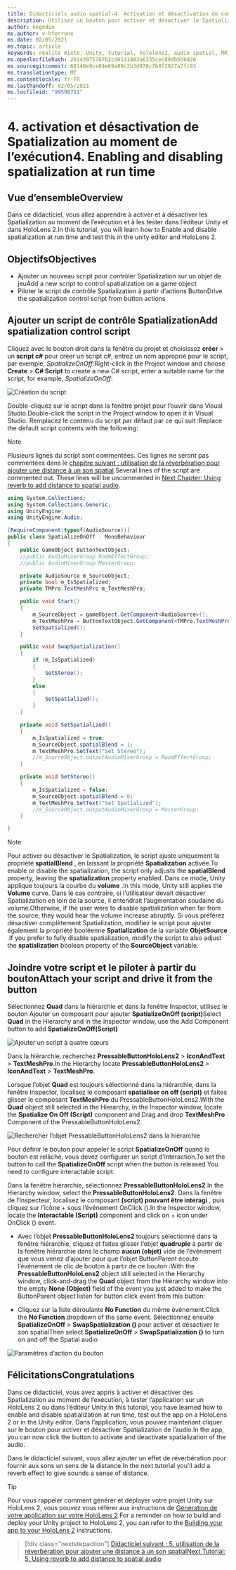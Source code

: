 ```yaml
---
title: Didacticiels audio spatial-4. Activation et désactivation de contenu audio spatial au moment de l’exécution
description: Utilisez un bouton pour activer et désactiver le Spatialization de l’audio au moment de l’exécution.
author: kegodin
ms.author: v-hferrone
ms.date: 02/05/2021
ms.topic: article
keywords: réalité mixte, Unity, tutorial, hololens2, audio spatial, MRTK, boîte à outils de réalité mixte, UWP, Windows 10, HRTF, fonction de transfert liée aux têtes, réverbération, Microsoft Spatializer
ms.openlocfilehash: 26143975707b2cd6141803a6335cec89db5bbd26
ms.sourcegitcommit: 68140e9ce84e69a99c2b3d970c7b8f2927a7fc93
ms.translationtype: MT
ms.contentlocale: fr-FR
ms.lasthandoff: 02/05/2021
ms.locfileid: "99590731"
---
```

# <a name="4-enabling-and-disabling-spatialization-at-run-time"></a><span data-ttu-id="0a141-105">4. activation et désactivation de Spatialization au moment de l’exécution</span><span class="sxs-lookup"><span data-stu-id="0a141-105">4. Enabling and disabling spatialization at run time</span></span>

## <a name="overview"></a><span data-ttu-id="0a141-106">Vue d’ensemble</span><span class="sxs-lookup"><span data-stu-id="0a141-106">Overview</span></span>

<span data-ttu-id="0a141-107">Dans ce didacticiel, vous allez apprendre à activer et à désactiver les Spatialization au moment de l’exécution et à les tester dans l’éditeur Unity et dans HoloLens 2.</span><span class="sxs-lookup"><span data-stu-id="0a141-107">In this tutorial, you will learn how to Enable and disable spatialization at run time and test this in the unity editor and HoloLens 2.</span></span>

## <a name="objectives"></a><span data-ttu-id="0a141-108">Objectifs</span><span class="sxs-lookup"><span data-stu-id="0a141-108">Objectives</span></span>

* <span data-ttu-id="0a141-109">Ajouter un nouveau script pour contrôler Spatialization sur un objet de jeu</span><span class="sxs-lookup"><span data-stu-id="0a141-109">Add a new script to control spatialization on a game object</span></span>
* <span data-ttu-id="0a141-110">Piloter le script de contrôle Spatialization à partir d’actions Button</span><span class="sxs-lookup"><span data-stu-id="0a141-110">Drive the spatialization control script from button actions</span></span>

## <a name="add-spatialization-control-script"></a><span data-ttu-id="0a141-111">Ajouter un script de contrôle Spatialization</span><span class="sxs-lookup"><span data-stu-id="0a141-111">Add spatialization control script</span></span>

 <span data-ttu-id="0a141-112">Cliquez avec le bouton droit dans la fenêtre du projet et choisissez **créer**  >  un **script c#** pour créer un script c#, entrez un nom approprié pour le script, par exemple, _SpatializeOnOff_:</span><span class="sxs-lookup"><span data-stu-id="0a141-112">Right-click in the Project window and choose **Create** > **C# Script** to create a new C# script, enter a suitable name for the script, for example, _SpatializeOnOff_:</span></span>

![Création du script](images/spatial-audio/spatial-audio-04-section1-step1-1.png)

<span data-ttu-id="0a141-114">Double-cliquez sur le script dans la fenêtre projet pour l’ouvrir dans Visual Studio.</span><span class="sxs-lookup"><span data-stu-id="0a141-114">Double-click the script in the Project window to open it in Visual Studio.</span></span> <span data-ttu-id="0a141-115">Remplacez le contenu du script par défaut par ce qui suit :</span><span class="sxs-lookup"><span data-stu-id="0a141-115">Replace the default script contents with the following:</span></span>

> [!NOTE]
> <span data-ttu-id="0a141-116">Plusieurs lignes du script sont commentées. Ces lignes ne seront pas commentées dans le [chapitre suivant : utilisation de la réverbération pour ajouter une distance à un son spatial](unity-spatial-audio-ch5.md).</span><span class="sxs-lookup"><span data-stu-id="0a141-116">Several lines of the script are commented out. These lines will be uncommented in [Next Chapter: Using reverb to add distance to spatial audio](unity-spatial-audio-ch5.md).</span></span>

```c#
using System.Collections;
using System.Collections.Generic;
using UnityEngine;
using UnityEngine.Audio;

[RequireComponent(typeof(AudioSource))]
public class SpatializeOnOff : MonoBehaviour
{
    public GameObject ButtonTextObject;
    //public AudioMixerGroup RoomEffectGroup;
    //public AudioMixerGroup MasterGroup;

    private AudioSource m_SourceObject;
    private bool m_IsSpatialized;
    private TMPro.TextMeshPro m_TextMeshPro;

    public void Start()
    {
        m_SourceObject = gameObject.GetComponent<AudioSource>();
        m_TextMeshPro = ButtonTextObject.GetComponent<TMPro.TextMeshPro>();
        SetSpatialized();
    }

    public void SwapSpatialization()
    {
        if (m_IsSpatialized)
        {
            SetStereo();
        }
        else
        {
            SetSpatialized();
        }
    }

    private void SetSpatialized()
    {
        m_IsSpatialized = true;
        m_SourceObject.spatialBlend = 1;
        m_TextMeshPro.SetText("Set Stereo");
        //m_SourceObject.outputAudioMixerGroup = RoomEffectGroup;
    }

    private void SetStereo()
    {
        m_IsSpatialized = false;
        m_SourceObject.spatialBlend = 0;
        m_TextMeshPro.SetText("Set Spatialized");
        //m_SourceObject.outputAudioMixerGroup = MasterGroup;
    }

}
```

> [!NOTE]
> <span data-ttu-id="0a141-117">Pour activer ou désactiver le Spatialization, le script ajuste uniquement la propriété **spatialBlend** , en laissant la propriété **Spatialization** activée.</span><span class="sxs-lookup"><span data-stu-id="0a141-117">To enable or disable the spatialization, the script only adjusts the **spatialBlend** property, leaving the **spatialization** property enabled.</span></span> <span data-ttu-id="0a141-118">Dans ce mode, Unity applique toujours la courbe du **volume** .</span><span class="sxs-lookup"><span data-stu-id="0a141-118">In this mode, Unity still applies the **Volume** curve.</span></span> <span data-ttu-id="0a141-119">Dans le cas contraire, si l’utilisateur devait désactiver Spatialization en loin de la source, il entendrait l’augmentation soudaine du volume.</span><span class="sxs-lookup"><span data-stu-id="0a141-119">Otherwise, if the user were to disable spatialization when far from the source, they would hear the volume increase abruptly.</span></span>
> <span data-ttu-id="0a141-120">Si vous préférez désactiver complètement Spatialization, modifiez le script pour ajuster également la propriété booléenne **Spatialization** de la variable **ObjetSource** .</span><span class="sxs-lookup"><span data-stu-id="0a141-120">If you prefer to fully disable spatialization, modify the script to also adjust the **spatialization** boolean property of the **SourceObject** variable.</span></span>

## <a name="attach-your-script-and-drive-it-from-the-button"></a><span data-ttu-id="0a141-121">Joindre votre script et le piloter à partir du bouton</span><span class="sxs-lookup"><span data-stu-id="0a141-121">Attach your script and drive it from the button</span></span>

<span data-ttu-id="0a141-122">Sélectionnez **Quad** dans la hiérarchie et dans la fenêtre Inspector, utilisez le bouton Ajouter un composant pour ajouter **SpatializeOnOff (script)**</span><span class="sxs-lookup"><span data-stu-id="0a141-122">Select **Quad** in the Hierarchy and in the Inspector window, use the Add Component button to add **SpatializeOnOff(Script)**</span></span>

![Ajouter un script à quatre cœurs](images/spatial-audio/spatial-audio-04-section2-step1-1.png)

<span data-ttu-id="0a141-124">Dans la hiérarchie, recherchez **PressableButtonHoloLens2**  >  **IconAndText**  >  **TextMeshPro**.</span><span class="sxs-lookup"><span data-stu-id="0a141-124">In the Hierarchy locate **PressableButtonHoloLens2** > **IconAndText** > **TextMeshPro**.</span></span>

<span data-ttu-id="0a141-125">Lorsque l’objet **Quad** est toujours sélectionné dans la hiérarchie, dans la fenêtre Inspector, localisez le composant **spatialiser on off (script)** et faites glisser le composant **TextMeshPro** du PressableButtonHoloLens2.</span><span class="sxs-lookup"><span data-stu-id="0a141-125">With the **Quad** object still selected in the Hierarchy, in the Inspector window, locate the **Spatialize On Off (Script)** component and Drag and drop **TextMeshPro** Component of the PressableButtonHoloLens2.</span></span>

![Rechercher l’objet PressableButtonHoloLens2 dans la hiérarchie](images/spatial-audio/spatial-audio-04-section2-step1-2.png)

<span data-ttu-id="0a141-127">Pour définir le bouton pour appeler le script **SpatializeOnOff** quand le bouton est relâché, vous devez configurer un script d’interaction.</span><span class="sxs-lookup"><span data-stu-id="0a141-127">To set the button to call the **SpatializeOnOff** script when the button is released You need to configure interactable script.</span></span>

<span data-ttu-id="0a141-128">Dans la fenêtre hiérarchie, sélectionnez **PressableButtonHoloLens2**.</span><span class="sxs-lookup"><span data-stu-id="0a141-128">In the Hierarchy window, select the **PressableButtonHoloLens2**.</span></span> <span data-ttu-id="0a141-129">Dans la fenêtre de l’inspecteur, localisez le composant **(script) pouvant être interagi** , puis cliquez sur l’icône + sous l’événement OnClick ().</span><span class="sxs-lookup"><span data-stu-id="0a141-129">In the Inspector window, locate the **Interactable (Script)** component and click on + icon under OnClick () event.</span></span>

* <span data-ttu-id="0a141-130">Avec l’objet **PressableButtonHoloLens2** toujours sélectionné dans la fenêtre hiérarchie, cliquez et faites glisser l’objet **quadruple** à partir de la fenêtre hiérarchie dans le champ **aucun (objet)** vide de l’événement que vous venez d’ajouter pour que l’objet ButtonParent écoute l’événement de clic de bouton à partir de ce bouton :</span><span class="sxs-lookup"><span data-stu-id="0a141-130">With the **PressableButtonHoloLens2** object still selected in the Hierarchy window, click-and-drag the **Quad** object from the Hierarchy window into the empty **None (Object)** field of the event you just added to make the ButtonParent object listen for button click event from this button:</span></span>

* <span data-ttu-id="0a141-131">Cliquez sur la liste déroulante **No Function** du même événement.</span><span class="sxs-lookup"><span data-stu-id="0a141-131">Click the **No Function** dropdown of the same event.</span></span> <span data-ttu-id="0a141-132">Sélectionnez ensuite **SpatializeOnOff**  >  **SwapSpatialization ()** pour activer et désactiver le son spatial</span><span class="sxs-lookup"><span data-stu-id="0a141-132">Then select **SpatializeOnOff** > **SwapSpatialization ()** to turn on and off the Spatial audio</span></span>

![Paramètres d’action du bouton](images/spatial-audio/spatial-audio-04-section2-step1-3.png)

## <a name="congratulations"></a><span data-ttu-id="0a141-134">Félicitations</span><span class="sxs-lookup"><span data-stu-id="0a141-134">Congratulations</span></span>

<span data-ttu-id="0a141-135">Dans ce didacticiel, vous avez appris à activer et désactiver des Spatialization au moment de l’exécution, à tester l’application sur un HoloLens 2 ou dans l’éditeur Unity.</span><span class="sxs-lookup"><span data-stu-id="0a141-135">In this tutorial, you have learned how to enable and disable spatialization at run time, test out the app on a HoloLens 2 or in the Unity editor.</span></span> <span data-ttu-id="0a141-136">Dans l’application, vous pouvez maintenant cliquer sur le bouton pour activer et désactiver Spatialization de l’audio.</span><span class="sxs-lookup"><span data-stu-id="0a141-136">In the app, you can now click the button to activate and deactivate spatialization of the audio.</span></span>

<span data-ttu-id="0a141-137">Dans le didacticiel suivant, vous allez ajouter un effet de réverbération pour fournir aux sons un sens de la distance.</span><span class="sxs-lookup"><span data-stu-id="0a141-137">In the next tutorial you'll add a reverb effect to give sounds a sense of distance.</span></span>

> [!TIP]
> <span data-ttu-id="0a141-138">Pour vous rappeler comment générer et déployer votre projet Unity sur HoloLens 2, vous pouvez vous référer aux instructions de [Génération de votre application sur votre HoloLens 2](mr-learning-base-02.md#building-your-application-to-your-hololens-2).</span><span class="sxs-lookup"><span data-stu-id="0a141-138">For a reminder on how to build and deploy your Unity project to HoloLens 2, you can refer to the [Building your app to your HoloLens 2](mr-learning-base-02.md#building-your-application-to-your-hololens-2) instructions.</span></span>

> [!div class="nextstepaction"]
> [<span data-ttu-id="0a141-139">Didacticiel suivant : 5. utilisation de la réverbération pour ajouter une distance à un son spatial</span><span class="sxs-lookup"><span data-stu-id="0a141-139">Next Tutorial: 5. Using reverb to add distance to spatial audio</span></span>](unity-spatial-audio-ch5.md)
